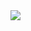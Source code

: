 <img src="https://s3.amazonaws.com/alx-intranet.hbtn.io/uploads/medias/2020/9/621c6dd72e1acff708141f3fab6dfa6ff37c5ee6.jpg?X-Amz-Algorithm=AWS4-HMAC-SHA256&X-Amz-Credential=AKIARDDGGGOUSBVO6H7D%2F20221201%2Fus-east-1%2Fs3%2Faws4_request&X-Amz-Date=20221201T144712Z&X-Amz-Expires=86400&X-Amz-SignedHeaders=host&X-Amz-Signature=bdec0544e82cf8b8fcfa08cc93a4530f9cec0950cf963909cd344ac18f8d451f">
